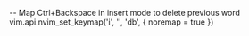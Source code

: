 -- Map Ctrl+Backspace in insert mode to delete previous word
vim.api.nvim_set_keymap('i', '<C-H>', '<C-o>db', { noremap = true })
